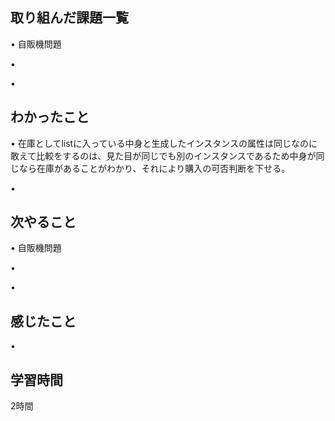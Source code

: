 ## 取り組んだ課題一覧
• 自販機問題


• 


• 


## わかったこと
• 在庫としてlistに入っている中身と生成したインスタンスの属性は同じなのに敢えて比較をするのは、見た目が同じでも別のインスタンスであるため中身が同じなら在庫があることがわかり、それにより購入の可否判断を下せる。







• 


## 次やること
• 自販機問題


• 


• 

## 感じたこと
• 


## 学習時間
2時間